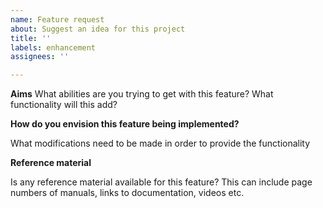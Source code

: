 ```yaml
---
name: Feature request
about: Suggest an idea for this project
title: ''
labels: enhancement
assignees: ''

---
```


**Aims**
What abilities are you trying to get with this feature? What functionality will this add?

**How do you envision this feature being implemented?**

What modifications need to be made in order to provide the functionality 

**Reference material**

Is any reference material available for this feature? This can include page numbers of manuals, links to documentation, videos etc.
